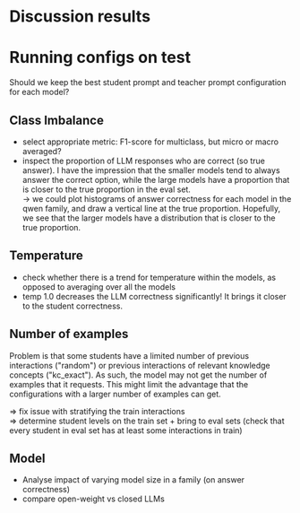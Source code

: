 # Discussion results

# Running configs on test

Should we keep the best student prompt and teacher prompt configuration for each model?

## Class Imbalance

- select appropriate metric: F1-score for multiclass, but micro or macro averaged?
- inspect the proportion of LLM responses who are correct (so true answer). I have the impression that the smaller models tend to always answer the correct option, while the large models have a proportion that is closer to the true proportion in the eval set.\
-> we could plot histograms of answer correctness for each model in the qwen family, and draw a vertical line at the true proportion. Hopefully, we see that the larger models have a distribution that is closer to the true proportion.


## Temperature

- check whether there is a trend for temperature within the models, as opposed to averaging over all the models
- temp 1.0 decreases the LLM correctness significantly! It brings it closer to the student correctness.

## Number of examples

Problem is that some students have a limited number of previous interactions ("random") or previous interactions of relevant knowledge concepts ("kc_exact").
As such, the model may not get the number of examples that it requests.
This might limit the advantage that the configurations with a larger number of examples can get.

=> fix issue with stratifying the train interactions\
=> determine student levels on the train set + bring to eval sets (check that every student in eval set has at least some interactions in train)

## Model

- Analyse impact of varying model size in a family (on answer correctness)
- compare open-weight vs closed LLMs

